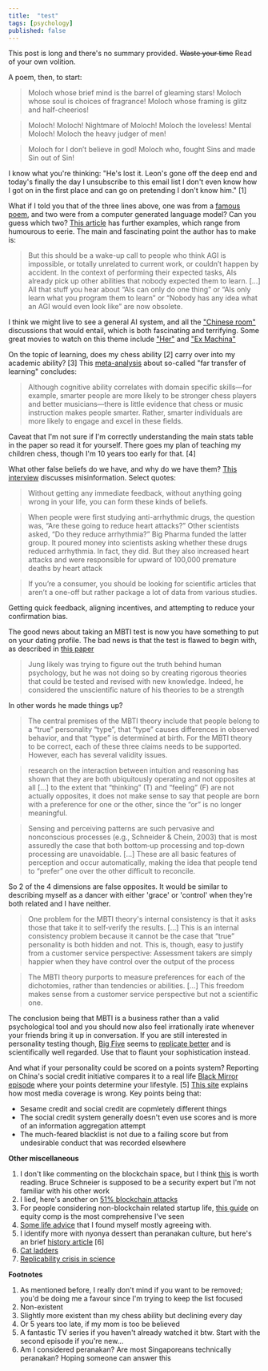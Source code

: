 ```yaml
---
title:  "test"
tags: [psychology]
published: false
---
```


This post is long and there's no summary provided. ~~Waste your time~~ Read of your own volition.

A poem, then, to start: 

> Moloch whose brief mind is the barrel of gleaming stars! Moloch whose soul is choices of fragrance! Moloch whose framing is glitz and half-cheerios!

> Moloch! Moloch! Nightmare of Moloch! Moloch the loveless! Mental Moloch! Moloch the heavy judger of men!

> Moloch for I don’t believe in god! Moloch who, fought Sins and made Sin out of Sin!

I know what you're thinking: "He's lost it. Leon's gone off the deep end and today's finally the day I unsubscribe to this email list I don't even know how I got on in the first place and can go on pretending I don't know him." \[1\]

What if I told you that of the three lines above, one was from a [famous poem](https://www.poetryfoundation.org/poems/49303/howl "howl"), and two were from a computer generated language model? Can you guess which two? [This article](https://slatestarcodex.com/2019/02/19/gpt-2-as-step-toward-general-intelligence/ "gpt 2") has further examples, which range from humourous to eerie. The main and fascinating point the author has to make is: 

> But this should be a wake-up call to people who think AGI is impossible, or totally unrelated to current work, or couldn’t happen by accident. In the context of performing their expected tasks, AIs already pick up other abilities that nobody expected them to learn. \[...\] All that stuff you hear about “AIs can only do one thing” or “AIs only learn what you program them to learn” or “Nobody has any idea what an AGI would even look like” are now obsolete.

I think we might live to see a general AI system, and all the ["Chinese room"](https://en.wikipedia.org/wiki/Chinese_room "chinese room") discussions that would entail, which is both fascinating and terrifying. Some great movies to watch on this theme include ["Her"](https://en.wikipedia.org/wiki/Her_(film) "wiki") and ["Ex Machina"](https://en.wikipedia.org/wiki/Ex_Machina_(film) "wiki")

On the topic of learning, does my chess ability \[2\] carry over into my academic ability? \[3\] This [meta-analysis](https://journals.sagepub.com/doi/pdf/10.1177/0963721417712760 "far transfer") about so-called "far transfer of learning" concludes:

> Although cognitive ability correlates with domain specific skills—for example, smarter people are more likely to be stronger chess players and better musicians—there is little evidence that chess or music instruction makes people smarter. Rather, smarter individuals are more likely to engage and excel in these fields. 

Caveat that I'm not sure if I'm correctly understanding the main stats table in the paper so read it for yourself. There goes my plan of teaching my children chess, though I'm 10 years too early for that. \[4\]

What other false beliefs do we have, and why do we have them? [This interview](http://nautil.us/issue/69/patterns/why-misinformation-is-about-who-you-trust-not-what-you-think "misinformation") discusses misinformation. Select quotes:

> Without getting any immediate feedback, without anything going wrong in your life, you can form these kinds of beliefs.

> When people were first studying anti-arrhythmic drugs, the question was, “Are these going to reduce heart attacks?” Other scientists asked, “Do they reduce arrhythmia?” Big Pharma funded the latter group. It poured money into scientists asking whether these drugs reduced arrhythmia. In fact, they did. But they also increased heart attacks and were responsible for upward of 100,000 premature deaths by heart attack

> If you’re a consumer, you should be looking for scientific articles that aren’t a one-off but rather package a lot of data from various studies. 

Getting quick feedback, aligning incentives, and attempting to reduce your confirmation bias. 

The good news about taking an MBTI test is now you have something to put on your dating profile. The bad news is that the test is flawed to begin with, as described in [this paper](https://onlinelibrary.wiley.com/doi/abs/10.1111/spc3.12434?af=R "might need special access")

> Jung likely was trying to figure out the truth behind human psychology, but he was not doing so by creating rigorous theories that could be tested and revised with new knowledge. Indeed, he considered the unscientific nature of his theories to be a strength

In other words he made things up?

> The central premises of the MBTI theory include that people belong to a “true” personality “type”, that “type” causes differences in observed behavior, and that “type” is determined at birth. For the MBTI theory to be correct, each of these three claims needs to be supported. However, each has several validity issues. 

> research on the interaction between intuition and reasoning has shown that they are both ubiquitously operating
and not opposites at all \[...\] to the extent that “thinking” (T) and “feeling” (F) are not actually opposites, it does not make sense to say that people are born with a preference for one or the other, since the “or” is no longer meaningful.

> Sensing and perceiving patterns are such pervasive and nonconscious processes (e.g., Schneider & Chein, 2003) that is most assuredly the case that both bottom‐up processing and top‐down processing are unavoidable. \[...\] These are all basic features of perception and occur automatically, making the idea that people tend to “prefer” one over the other difficult to reconcile.

So 2 of the 4 dimensions are false opposites. It would be similar to describing myself as a dancer with either 'grace' or 'control' when they're both related and I have neither.

> One problem for the MBTI theory's internal consistency is that it asks those that take it to self‐verify the results. \[...\] This is an internal consistency problem because it cannot be the case that “true” personality is both hidden and not. This is, though, easy to justify from a customer service perspective: Assessment takers are simply happier when they have control over the output of the process

> The MBTI theory purports to measure preferences for each of the dichotomies, rather than tendencies or abilities. \[...\] This freedom makes sense from a customer service perspective but not a scientific one.

The conclusion being that MBTI is a business rather than a valid psychological tool and you should now also feel irrationally irate whenever your friends bring it up in conversation. If you are still interested in personality testing though, [Big Five](https://en.wikipedia.org/wiki/Big_Five_personality_traits "wiki") seems to [replicate better](https://mobile.twitter.com/cjsotomatic/status/1091378831057932289) and is scientifically well regarded. Use that to flaunt your sophistication instead.

And what if your personality could be scored on a points system? Reporting on China's social credit initiative compares it to a real life [Black Mirror episode](https://en.wikipedia.org/wiki/Nosedive_(Black_Mirror) "Nosedive") where your points determine your lifestyle. \[5\] [This site](https://www.chinalawtranslate.com/en/social-credit-articles/ "chinalawtranslate") explains how most media coverage is wrong. Key points being that:
  * Sesame credit and social credit are copmletely different things
  * The social credit system generally doesn't even use scores and is more of an information aggregation attempt
  * The much-feared blacklist is not due to a failing score but from undesirable conduct that was recorded elsewhere

**Other miscellaneous**

1. I don't like commenting on the blockchain space, but I think [this](https://www.schneier.com/blog/archives/2019/02/blockchain_and_.html "schneier on blockchain") is worth reading. Bruce Schneier is supposed to be a security expert but I'm not familiar with his other work
2. I lied, here's another on [51% blockchain attacks](https://www.technologyreview.com/s/612974/once-hailed-as-unhackable-blockchains-are-now-getting-hacked/ "blockchain 51%")
3. For people considering non-blockchain related startup life, [this guide](
https://www.holloway.com/g/equity-compensation "holloway guide") on equity comp is the most comprehensive I've seen
4. [Some life advice](https://www.primermagazine.com/2019/live/five-lies "lies we tell ourselves") that I found myself mostly agreeing with. 
5. I identify more with nyonya dessert than peranakan culture, but here's an brief [history article](https://chinachannel.org/2019/01/24/peranakan/ "china channel") \[6\]
6. [Cat ladders](https://www.theguardian.com/cities/gallery/2019/feb/14/cat-ladders-a-creative-solution-for-felines-in-flats-in-pictures "what it sounds like")
7. [Replicability crisis in science](https://www.leonlinsx.com/replicability-crisis/ "replicability crisis")

**Footnotes**
1. As mentioned before, I really don't mind if you want to be removed; you'd be doing me a favour since I'm trying to keep the list focused
2. Non-existent
3. Slightly more existent than my chess ability but declining every day
4. Or 5 years too late, if my mom is too be believed
5. A fantastic TV series if you haven't already watched it btw. Start with the second episode if you're new...
6. Am I considered peranakan? Are most Singaporeans technically peranakan? Hoping someone can answer this
